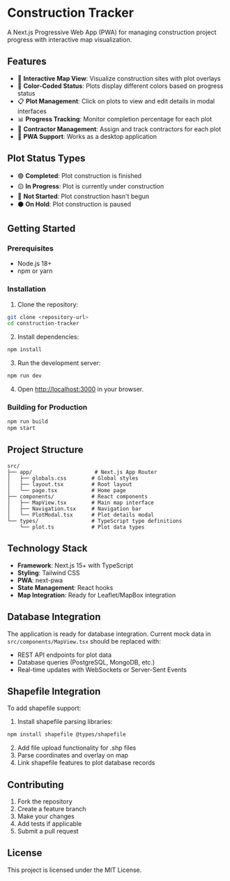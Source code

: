 # Construction Tracker

A Next.js Progressive Web App (PWA) for managing construction project progress with interactive map visualization.

## Features

- 📍 **Interactive Map View**: Visualize construction sites with plot overlays
- 🎨 **Color-Coded Status**: Plots display different colors based on progress status
- 📋 **Plot Management**: Click on plots to view and edit details in modal interfaces  
- 📊 **Progress Tracking**: Monitor completion percentage for each plot
- 💼 **Contractor Management**: Assign and track contractors for each plot
- 📱 **PWA Support**: Works as a desktop application

## Plot Status Types

- 🟢 **Completed**: Plot construction is finished
- 🟡 **In Progress**: Plot is currently under construction
- 🔴 **Not Started**: Plot construction hasn't begun
- ⚫ **On Hold**: Plot construction is paused

## Getting Started

### Prerequisites

- Node.js 18+ 
- npm or yarn

### Installation

1. Clone the repository:
```bash
git clone <repository-url>
cd construction-tracker
```

2. Install dependencies:
```bash
npm install
```

3. Run the development server:
```bash
npm run dev
```

4. Open [http://localhost:3000](http://localhost:3000) in your browser.

### Building for Production

```bash
npm run build
npm start
```

## Project Structure

```
src/
├── app/                    # Next.js App Router
│   ├── globals.css        # Global styles
│   ├── layout.tsx         # Root layout
│   └── page.tsx           # Home page
├── components/            # React components
│   ├── MapView.tsx        # Main map interface
│   ├── Navigation.tsx     # Navigation bar
│   └── PlotModal.tsx      # Plot details modal
└── types/                 # TypeScript type definitions
    └── plot.ts            # Plot data types
```

## Technology Stack

- **Framework**: Next.js 15+ with TypeScript
- **Styling**: Tailwind CSS
- **PWA**: next-pwa
- **State Management**: React hooks
- **Map Integration**: Ready for Leaflet/MapBox integration

## Database Integration

The application is ready for database integration. Current mock data in `src/components/MapView.tsx` should be replaced with:

- REST API endpoints for plot data
- Database queries (PostgreSQL, MongoDB, etc.)
- Real-time updates with WebSockets or Server-Sent Events

## Shapefile Integration

To add shapefile support:

1. Install shapefile parsing libraries:
```bash
npm install shapefile @types/shapefile
```

2. Add file upload functionality for .shp files
3. Parse coordinates and overlay on map
4. Link shapefile features to plot database records

## Contributing

1. Fork the repository
2. Create a feature branch
3. Make your changes
4. Add tests if applicable
5. Submit a pull request

## License

This project is licensed under the MIT License.